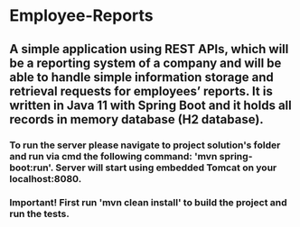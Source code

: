 # Employee-Reports

## A simple application using REST APIs, which will be a reporting system of a company and will be able to handle simple information storage and retrieval requests for employees’ reports. It is written in Java 11 with Spring Boot and it holds all records in memory database (H2 database).

### To run the server please navigate to project solution's folder and run via cmd the following command: 'mvn spring-boot:run'.   Server will start using embedded Tomcat on your localhost:8080. 
### Important! First run 'mvn clean install' to build the project and run the tests.
